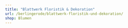 ```yaml
---
title: "Blattwerk Floristik & Dekoration"
url: /berlingerode/blattwerk-floristik-und-dekoration/
shop: Blumen
---
```

